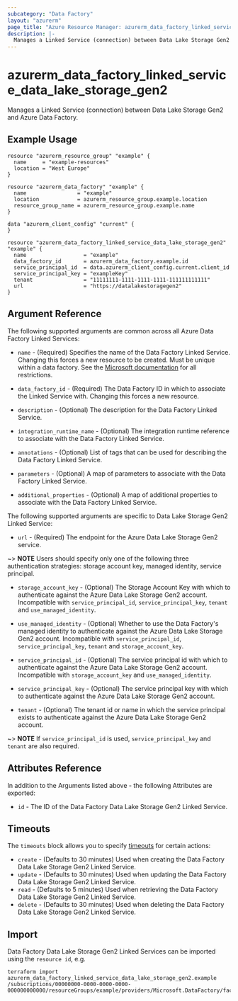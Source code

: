 ```yaml
---
subcategory: "Data Factory"
layout: "azurerm"
page_title: "Azure Resource Manager: azurerm_data_factory_linked_service_data_lake_storage_gen2"
description: |-
  Manages a Linked Service (connection) between Data Lake Storage Gen2 and Azure Data Factory.
---
```


# azurerm_data_factory_linked_service_data_lake_storage_gen2

Manages a Linked Service (connection) between Data Lake Storage Gen2 and Azure Data Factory.

## Example Usage

```hcl
resource "azurerm_resource_group" "example" {
  name     = "example-resources"
  location = "West Europe"
}

resource "azurerm_data_factory" "example" {
  name                = "example"
  location            = azurerm_resource_group.example.location
  resource_group_name = azurerm_resource_group.example.name
}

data "azurerm_client_config" "current" {
}

resource "azurerm_data_factory_linked_service_data_lake_storage_gen2" "example" {
  name                  = "example"
  data_factory_id       = azurerm_data_factory.example.id
  service_principal_id  = data.azurerm_client_config.current.client_id
  service_principal_key = "exampleKey"
  tenant                = "11111111-1111-1111-1111-111111111111"
  url                   = "https://datalakestoragegen2"
}
```

## Argument Reference

The following supported arguments are common across all Azure Data Factory Linked Services:

* `name` - (Required) Specifies the name of the Data Factory Linked Service. Changing this forces a new resource to be created. Must be unique within a data factory. See the [Microsoft documentation](https://docs.microsoft.com/azure/data-factory/naming-rules) for all restrictions.

* `data_factory_id` - (Required) The Data Factory ID in which to associate the Linked Service with. Changing this forces a new resource.

* `description` - (Optional) The description for the Data Factory Linked Service.

* `integration_runtime_name` - (Optional) The integration runtime reference to associate with the Data Factory Linked Service.

* `annotations` - (Optional) List of tags that can be used for describing the Data Factory Linked Service.

* `parameters` - (Optional) A map of parameters to associate with the Data Factory Linked Service.

* `additional_properties` - (Optional) A map of additional properties to associate with the Data Factory Linked Service.

The following supported arguments are specific to Data Lake Storage Gen2 Linked Service:

* `url` - (Required) The endpoint for the Azure Data Lake Storage Gen2 service.

~> **NOTE** Users should specify only one of the following three authentication strategies: storage account key, managed identity, service principal.

* `storage_account_key` - (Optional) The Storage Account Key with which to authenticate against the Azure Data Lake Storage Gen2 account. Incompatible with `service_principal_id`, `service_principal_key`, `tenant` and `use_managed_identity`.

* `use_managed_identity` - (Optional) Whether to use the Data Factory's managed identity to authenticate against the Azure Data Lake Storage Gen2 account. Incompatible with `service_principal_id`, `service_principal_key`, `tenant` and `storage_account_key`.

* `service_principal_id` - (Optional) The service principal id with which to authenticate against the Azure Data Lake Storage Gen2 account. Incompatible with `storage_account_key` and `use_managed_identity`.

* `service_principal_key` - (Optional) The service principal key with which to authenticate against the Azure Data Lake Storage Gen2 account.

* `tenant` - (Optional) The tenant id or name in which the service principal exists to authenticate against the Azure Data Lake Storage Gen2 account.

~> **NOTE** If `service_principal_id` is used, `service_principal_key` and `tenant` are also required.

## Attributes Reference

In addition to the Arguments listed above - the following Attributes are exported:

* `id` - The ID of the Data Factory Data Lake Storage Gen2 Linked Service.

## Timeouts

The `timeouts` block allows you to specify [timeouts](https://www.terraform.io/language/resources/syntax#operation-timeouts) for certain actions:

* `create` - (Defaults to 30 minutes) Used when creating the Data Factory Data Lake Storage Gen2 Linked Service.
* `update` - (Defaults to 30 minutes) Used when updating the Data Factory Data Lake Storage Gen2 Linked Service.
* `read` - (Defaults to 5 minutes) Used when retrieving the Data Factory Data Lake Storage Gen2 Linked Service.
* `delete` - (Defaults to 30 minutes) Used when deleting the Data Factory Data Lake Storage Gen2 Linked Service.

## Import

Data Factory Data Lake Storage Gen2 Linked Services can be imported using the `resource id`, e.g.

```shell
terraform import azurerm_data_factory_linked_service_data_lake_storage_gen2.example /subscriptions/00000000-0000-0000-0000-000000000000/resourceGroups/example/providers/Microsoft.DataFactory/factories/example/linkedservices/example
```
